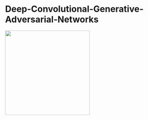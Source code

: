 # Deep-Convolutional-Generative-Adversarial-Networks


<img src=".celeba_gan/celeba.gif" width="275">